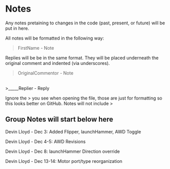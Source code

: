 # Notes

Any notes pretaining to changes in the code (past, present, or future) will be put in here.

All notes will be formatted in the following way:
>FirstName - Note

Replies will be be in the same format.  They will be placed underneath the original comment and indented (via underscores).
>OriginalCommentor - Note
<br/>
>_____Replier - Reply

Ignore the > you see when opening the file, those are just for formatting so this looks better on GitHub.  Notes will not include >

## Group Notes will start below here
Devin Lloyd - Dec 3: Added Flipper, launchHammer, AWD Toggle

Devin Lloyd - Dec 4-5: AWD Revisions

Devin Lloyd - Dec 8: launchHammer Direction override

Devin Lloyd - Dec 13-14: Motor port/type reorganization
